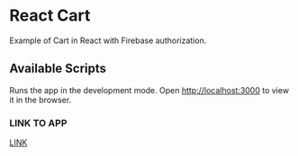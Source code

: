 # React Cart

Example of Cart in React with Firebase authorization.

## Available Scripts

Runs the app in the development mode.
Open [http://localhost:3000](http://localhost:3000) to view it in the browser.

### LINK TO APP

[LINK](https://react-cart-9fc7d.web.app/)

